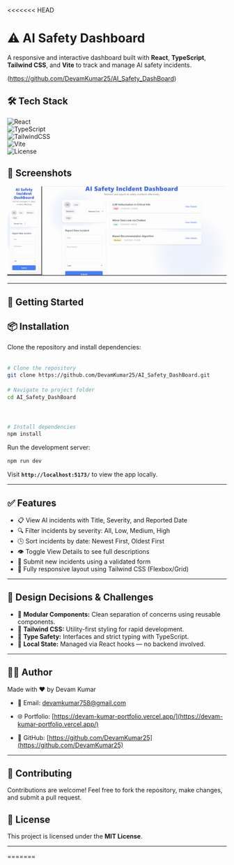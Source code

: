 <<<<<<< HEAD
# ⚠️ AI Safety Dashboard

A responsive and interactive dashboard built with **React**, **TypeScript**, **Tailwind CSS**, and **Vite** to track and manage AI safety incidents.

(https://github.com/DevamKumar25/AI_Safety_DashBoard)





## 🛠️ Tech Stack
![React](https://img.shields.io/badge/React-18.0.0-blue?style=flat&logo=react)  
![TypeScript](https://img.shields.io/badge/TypeScript-4.0+-3178c6?style=flat&logo=typescript)  
![TailwindCSS](https://img.shields.io/badge/TailwindCSS-3.0+-38bdf8?style=flat&logo=tailwindcss)  
![Vite](https://img.shields.io/badge/Vite-4.0+-646cff?style=flat&logo=vite)  
![License](https://img.shields.io/badge/License-MIT-green)


## 📸 Screenshots
![Home Page](https://github.com/DevamKumar25/AI_Safety_DashBoard/blob/main/dashboard.png?raw=true)




---

## 🚀 Getting Started


## 📦 Installation

Clone the repository and install dependencies:

```bash

# Clone the repository
git clone https://github.com/DevamKumar25/AI_Safety_DashBoard.git

# Navigate to project folder
cd AI_Safety_DashBoard



# Install dependencies
npm install

```

Run the development server:

```bash
npm run dev
```

Visit **`http://localhost:5173/`** to view the app locally.

---

## ✅ Features

- 📋 View AI incidents with Title, Severity, and Reported Date
- 🔍 Filter incidents by severity: All, Low, Medium, High
- 🕓 Sort incidents by date: Newest First, Oldest First
- 👁️ Toggle View Details to see full descriptions
- 📝 Submit new incidents using a validated form
- 📱 Fully responsive layout using Tailwind CSS (Flexbox/Grid)

---

## 🧠 Design Decisions & Challenges

- 🧩 **Modular Components:** Clean separation of concerns using reusable components.
- 🎨 **Tailwind CSS:** Utility-first styling for rapid development.
- 🧾 **Type Safety:** Interfaces and strict typing with TypeScript.
- 🔄 **Local State:** Managed via React hooks — no backend involved.

---


## 👨‍💻 Author

Made with ❤️ by Devam Kumar

- 📧 Email: [devamkumar758@gmail.com](mailto:devamkumar758@gmail.com)  
- 🌐 Portfolio: [https://devam-kumar-portfolio.vercel.app/](https://devam-kumar-portfolio.vercel.app/)  
 
- 🐙 GitHub: [https://github.com/DevamKumar25](https://github.com/DevamKumar25)  

---

## 🙌 Contributing
Contributions are welcome! Feel free to fork the repository, make changes, and submit a pull request.

## 📄 License
This project is licensed under the **MIT License**.

---

=======

